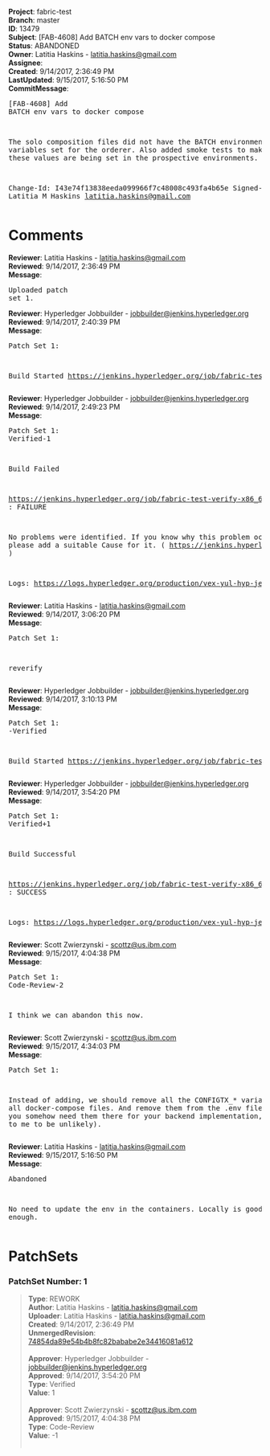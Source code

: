 <strong>Project</strong>: fabric-test<br><strong>Branch</strong>: master<br><strong>ID</strong>: 13479<br><strong>Subject</strong>: [FAB-4608] Add BATCH env vars to docker compose<br><strong>Status</strong>: ABANDONED<br><strong>Owner</strong>: Latitia Haskins - latitia.haskins@gmail.com<br><strong>Assignee</strong>:<br><strong>Created</strong>: 9/14/2017, 2:36:49 PM<br><strong>LastUpdated</strong>: 9/15/2017, 5:16:50 PM<br><strong>CommitMessage</strong>:<br><pre>[FAB-4608] Add BATCH env vars to docker compose

The solo composition files did not have the BATCH environment
variables set for the orderer. Also added smoke tests to make
sure that these values are being set in the prospective
environments.

Change-Id: I43e74f13838eeda099966f7c48008c493fa4b65e
Signed-off-by: Latitia M Haskins <latitia.haskins@gmail.com>
</pre><h1>Comments</h1><strong>Reviewer</strong>: Latitia Haskins - latitia.haskins@gmail.com<br><strong>Reviewed</strong>: 9/14/2017, 2:36:49 PM<br><strong>Message</strong>: <pre>Uploaded patch set 1.</pre><strong>Reviewer</strong>: Hyperledger Jobbuilder - jobbuilder@jenkins.hyperledger.org<br><strong>Reviewed</strong>: 9/14/2017, 2:40:39 PM<br><strong>Message</strong>: <pre>Patch Set 1:

Build Started https://jenkins.hyperledger.org/job/fabric-test-verify-x86_64/26/</pre><strong>Reviewer</strong>: Hyperledger Jobbuilder - jobbuilder@jenkins.hyperledger.org<br><strong>Reviewed</strong>: 9/14/2017, 2:49:23 PM<br><strong>Message</strong>: <pre>Patch Set 1: Verified-1

Build Failed 

https://jenkins.hyperledger.org/job/fabric-test-verify-x86_64/26/ : FAILURE

No problems were identified. If you know why this problem occurred, please add a suitable Cause for it. ( https://jenkins.hyperledger.org/job/fabric-test-verify-x86_64/26/ )

Logs: https://logs.hyperledger.org/production/vex-yul-hyp-jenkins-1/fabric-test-verify-x86_64/26</pre><strong>Reviewer</strong>: Latitia Haskins - latitia.haskins@gmail.com<br><strong>Reviewed</strong>: 9/14/2017, 3:06:20 PM<br><strong>Message</strong>: <pre>Patch Set 1:

reverify</pre><strong>Reviewer</strong>: Hyperledger Jobbuilder - jobbuilder@jenkins.hyperledger.org<br><strong>Reviewed</strong>: 9/14/2017, 3:10:13 PM<br><strong>Message</strong>: <pre>Patch Set 1: -Verified

Build Started https://jenkins.hyperledger.org/job/fabric-test-verify-x86_64/27/</pre><strong>Reviewer</strong>: Hyperledger Jobbuilder - jobbuilder@jenkins.hyperledger.org<br><strong>Reviewed</strong>: 9/14/2017, 3:54:20 PM<br><strong>Message</strong>: <pre>Patch Set 1: Verified+1

Build Successful 

https://jenkins.hyperledger.org/job/fabric-test-verify-x86_64/27/ : SUCCESS

Logs: https://logs.hyperledger.org/production/vex-yul-hyp-jenkins-1/fabric-test-verify-x86_64/27</pre><strong>Reviewer</strong>: Scott Zwierzynski - scottz@us.ibm.com<br><strong>Reviewed</strong>: 9/15/2017, 4:04:38 PM<br><strong>Message</strong>: <pre>Patch Set 1: Code-Review-2

I think we can abandon this now.</pre><strong>Reviewer</strong>: Scott Zwierzynski - scottz@us.ibm.com<br><strong>Reviewed</strong>: 9/15/2017, 4:34:03 PM<br><strong>Message</strong>: <pre>Patch Set 1:

Instead of adding, we should remove all the CONFIGTX_* variables from all docker-compose files. And remove them from the .env file too (unless you somehow need them there for your backend implementation, which seems to me to be unlikely).</pre><strong>Reviewer</strong>: Latitia Haskins - latitia.haskins@gmail.com<br><strong>Reviewed</strong>: 9/15/2017, 5:16:50 PM<br><strong>Message</strong>: <pre>Abandoned

No need to update the env in the containers. Locally is good enough.</pre><h1>PatchSets</h1><h3>PatchSet Number: 1</h3><blockquote><strong>Type</strong>: REWORK<br><strong>Author</strong>: Latitia Haskins - latitia.haskins@gmail.com<br><strong>Uploader</strong>: Latitia Haskins - latitia.haskins@gmail.com<br><strong>Created</strong>: 9/14/2017, 2:36:49 PM<br><strong>UnmergedRevision</strong>: [74854da89e54b4b8fc82bababe2e34416081a612](https://github.com/hyperledger-gerrit-archive/fabric-test/commit/74854da89e54b4b8fc82bababe2e34416081a612)<br><br><strong>Approver</strong>: Hyperledger Jobbuilder - jobbuilder@jenkins.hyperledger.org<br><strong>Approved</strong>: 9/14/2017, 3:54:20 PM<br><strong>Type</strong>: Verified<br><strong>Value</strong>: 1<br><br><strong>Approver</strong>: Scott Zwierzynski - scottz@us.ibm.com<br><strong>Approved</strong>: 9/15/2017, 4:04:38 PM<br><strong>Type</strong>: Code-Review<br><strong>Value</strong>: -1<br><br></blockquote>